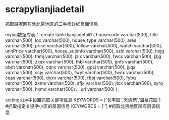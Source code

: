 # scrapylianjiadetail
抓取链家网在售北京地区的二手房详细页面信息

mysql数据库表：
create table lianjiadetail1
(		housecode       varchar(500),
        title           varchar(500),
        loc             varchar(500),
        house_type      varchar(500),
        area            varchar(500),
        price           varchar(500),
        follow          varchar(500),
        watch		    varchar(500),
		unitPrice       varchar(500),
        house_subinfo   varchar(500),
        szlc            varchar(500),
        hxjg            varchar(500),
        tnmj            varchar(500),
        jzlx            varchar(500),
        fwcx            varchar(500),
        jzjg            varchar(500),
        zxqk            varchar(500),
        thbl            varchar(500),
        gnfs            varchar(500),
        pbdt            varchar(500),
        cqnx            varchar(500),
        gpsj            varchar(500),
        jyqs            varchar(500),
        scjy            varchar(500),
        fwyt            varchar(500),
        fwnx            varchar(500),
        cqss            varchar(500),
        dyxx            varchar(500),
        fbbj            varchar(500),
        fybq            varchar(500),
        zxms            varchar(500),
        sfjx            varchar(500),
        jtcx            varchar(500),
        syrq            varchar(500),
        hxmd            varchar(500)，
		url				varchar(500)
);

settings.py中设置抓取关键字信息
KEYWORDS = ['长丰园','天通苑','温泉花园']   #抓取指定关键字小区的房源信息
KEYWORDS = ['']                           #抓取北京地区所有房源信息
